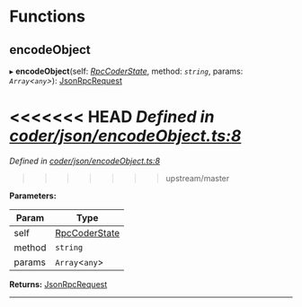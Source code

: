

# Functions

<a id="encodeobject"></a>

##  encodeObject

▸ **encodeObject**(self: *[RpcCoderState](_coder_json_types_d_.md#rpccoderstate)*, method: *`string`*, params: *`Array`<`any`>*): [JsonRpcRequest](_types_d_.md#jsonrpcrequest)

<<<<<<< HEAD
*Defined in [coder/json/encodeObject.ts:8](https://github.com/chainx-org/chainx-api/blob/30f27c6/packages/api-provider/src/coder/json/encodeObject.ts#L8)*
=======
*Defined in [coder/json/encodeObject.ts:8](https://github.com/polkadot-js/api/blob/dfd2e70/packages/api-provider/src/coder/json/encodeObject.ts#L8)*
>>>>>>> upstream/master

**Parameters:**

| Param | Type |
| ------ | ------ |
| self | [RpcCoderState](_coder_json_types_d_.md#rpccoderstate) |
| method | `string` |
| params | `Array`<`any`> |

**Returns:** [JsonRpcRequest](_types_d_.md#jsonrpcrequest)

___


